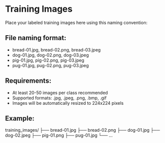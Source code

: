 # Training Images

Place your labeled training images here using this naming convention:

## File naming format:
- bread-01.jpg, bread-02.png, bread-03.jpeg
- dog-01.jpg, dog-02.png, dog-03.jpeg  
- pig-01.jpg, pig-02.png, pig-03.jpeg
- pug-01.jpg, pug-02.png, pug-03.jpeg

## Requirements:
- At least 20-50 images per class recommended
- Supported formats: .jpg, .jpeg, .png, .bmp, .gif
- Images will be automatically resized to 224x224 pixels

## Example:
training_images/
├── bread-01.jpg
├── bread-02.png
├── dog-01.jpg
├── dog-02.jpeg
├── pig-01.png
├── pug-01.jpg
└── ...
